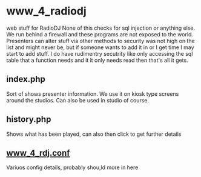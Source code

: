# www_4_radiodj
web stuff for RadioDJ
None of this checks for sql injection or anything else.
We run behind a firewall and these programs are not exposed to the world.
Presenters can alter stuff via other methods to security was not high on the list and might never be, but if someone wants to add it in or I get time I may start to add stuff.
I do have rudimentry secutrity like only accessing the sql table that a function needs and it it only needs read then that's all it gets.

## index.php
Sort of shows presenter information.
We use it on kiosk type screens around the studios.
Can also be used in studio of course.
## history.php
Shows what has been played, can also then click to get further details
## www_4_rdj.conf
Variuos config details, probably shou,ld more in here

